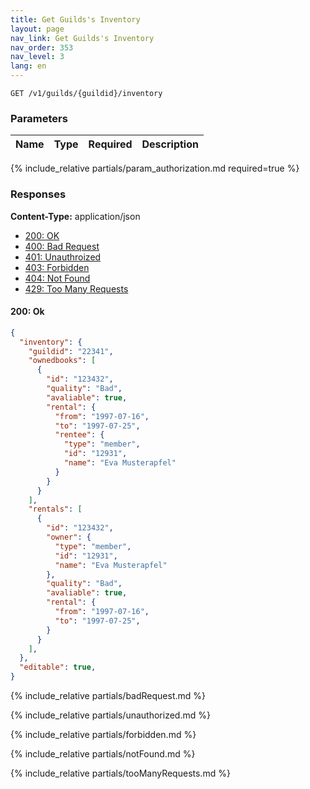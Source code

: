 ```yaml
---
title: Get Guilds's Inventory
layout: page
nav_link: Get Guilds's Inventory
nav_order: 353
nav_level: 3
lang: en
---
```


```
GET /v1/guilds/{guildid}/inventory
```

### Parameters

| Name | Type  | Required | Description |
|:--------------|:--------|:----------:|:----------------------------------------------------------------------------------|
{% include_relative partials/param_authorization.md required=true %}

### Responses
**Content-Type:** application/json
- [200: OK](#200-ok)
- [400: Bad Request](#400-bad-request)
- [401: Unauthroized](#401-unauthorized)
- [403: Forbidden](#403-forbidden)
- [404: Not Found](#404-not-found)
- [429: Too Many Requests](#429-too-many-requests)

#### 200: Ok
```json
{
  "inventory": {
    "guildid": "22341",
    "ownedbooks": [
      {
        "id": "123432",
        "quality": "Bad",
        "avaliable": true,
        "rental": {
          "from": "1997-07-16",
          "to": "1997-07-25",
          "rentee": {
            "type": "member",
            "id": "12931",
            "name": "Eva Musterapfel"
          }
        }
      }
    ],
    "rentals": [
      {
        "id": "123432",
        "owner": {
          "type": "member",
          "id": "12931",
          "name": "Eva Musterapfel"
        },
        "quality": "Bad",
        "avaliable": true,
        "rental": {
          "from": "1997-07-16",
          "to": "1997-07-25",
        }
      }
    ],
  },
  "editable": true,
}
```

{% include_relative partials/badRequest.md %}

{% include_relative partials/unauthorized.md %}

{% include_relative partials/forbidden.md %}

{% include_relative partials/notFound.md %}

{% include_relative partials/tooManyRequests.md %}
